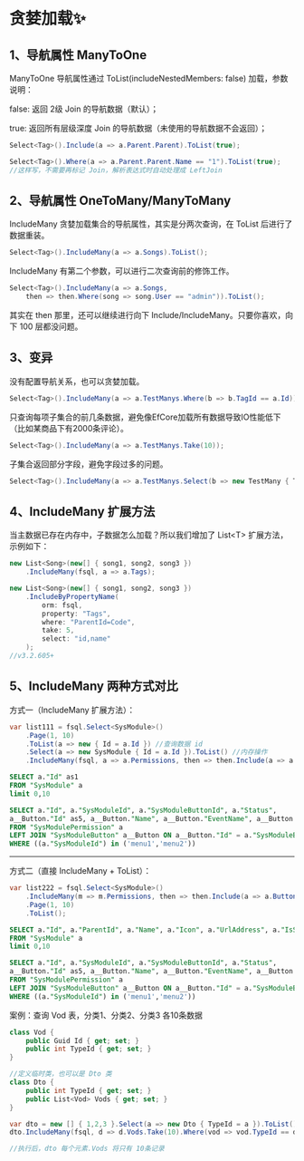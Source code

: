 # 贪婪加载✨

## 1、导航属性 ManyToOne

ManyToOne 导航属性通过 ToList(includeNestedMembers: false) 加载，参数说明：

false: 返回 2级 Join 的导航数据（默认）；

true: 返回所有层级深度 Join 的导航数据（未使用的导航数据不会返回）；

```csharp
Select<Tag>().Include(a => a.Parent.Parent).ToList(true);

Select<Tag>().Where(a => a.Parent.Parent.Name == "1").ToList(true);
//这样写，不需要再标记 Join，解析表达式时自动处理成 LeftJoin
```

## 2、导航属性 OneToMany/ManyToMany

IncludeMany 贪婪加载集合的导航属性，其实是分两次查询，在 ToList 后进行了数据重装。

```csharp
Select<Tag>().IncludeMany(a => a.Songs).ToList();
```

IncludeMany 有第二个参数，可以进行二次查询前的修饰工作。

```csharp
Select<Tag>().IncludeMany(a => a.Songs, 
    then => then.Where(song => song.User == "admin")).ToList();
```

其实在 then 那里，还可以继续进行向下 Include/IncludeMany。只要你喜欢，向下 100 层都没问题。

## 3、变异

没有配置导航关系，也可以贪婪加载。

```csharp
Select<Tag>().IncludeMany(a => a.TestManys.Where(b => b.TagId == a.Id));
```

只查询每项子集合的前几条数据，避免像EfCore加载所有数据导致IO性能低下（比如某商品下有2000条评论）。

```csharp
Select<Tag>().IncludeMany(a => a.TestManys.Take(10));
```

子集合返回部分字段，避免字段过多的问题。

```csharp
Select<Tag>().IncludeMany(a => a.TestManys.Select(b => new TestMany { Title = b.Title ... }));
```

## 4、IncludeMany 扩展方法

当主数据已存在内存中，子数据怎么加载？所以我们增加了 List\<T\> 扩展方法，示例如下：

```csharp
new List<Song>(new[] { song1, song2, song3 })
    .IncludeMany(fsql, a => a.Tags);
```

```c#
new List<Song>(new[] { song1, song2, song3 })
    .IncludeByPropertyName(
        orm: fsql, 
        property: "Tags", 
        where: "ParentId=Code", 
        take: 5, 
        select: "id,name"
    );
//v3.2.605+
```

## 5、IncludeMany 两种方式对比

方式一（IncludeMany 扩展方法）：

```csharp
var list111 = fsql.Select<SysModule>()
    .Page(1, 10)
    .ToList(a => new { Id = a.Id }) //查询数据 id
    .Select(a => new SysModule { Id = a.Id }).ToList() //内存操作
    .IncludeMany(fsql, a => a.Permissions, then => then.Include(a => a.Button));
```

```sql
SELECT a."Id" as1 
FROM "SysModule" a 
limit 0,10

SELECT a."Id", a."SysModuleId", a."SysModuleButtonId", a."Status", 
a__Button."Id" as5, a__Button."Name", a__Button."EventName", a__Button."EnCode", a__Button."Icon", a__Button."Sort", a__Button."CreateTime" 
FROM "SysModulePermission" a 
LEFT JOIN "SysModuleButton" a__Button ON a__Button."Id" = a."SysModuleButtonId" 
WHERE ((a."SysModuleId") in ('menu1','menu2'))
```

---

方式二（直接 IncludeMany + ToList）：

```csharp
var list222 = fsql.Select<SysModule>()
    .IncludeMany(m => m.Permissions, then => then.Include(a => a.Button))
    .Page(1, 10)
    .ToList();
```

```sql
SELECT a."Id", a."ParentId", a."Name", a."Icon", a."UrlAddress", a."IsShow", a."Sort", a."Description", a."CreateTime" 
FROM "SysModule" a 
limit 0,10

SELECT a."Id", a."SysModuleId", a."SysModuleButtonId", a."Status", 
a__Button."Id" as5, a__Button."Name", a__Button."EventName", a__Button."EnCode", a__Button."Icon", a__Button."Sort", a__Button."CreateTime" 
FROM "SysModulePermission" a 
LEFT JOIN "SysModuleButton" a__Button ON a__Button."Id" = a."SysModuleButtonId" 
WHERE ((a."SysModuleId") in ('menu1','menu2'))
```

案例：查询 Vod 表，分类1、分类2、分类3 各10条数据

```csharp
class Vod {
    public Guid Id { get; set; }
    public int TypeId { get; set; }
}

//定义临时类，也可以是 Dto 类
class Dto {
    public int TypeId { get; set; }
    public List<Vod> Vods { get; set; }
}

var dto = new [] { 1,2,3 }.Select(a => new Dto { TypeId = a }).ToList();
dto.IncludeMany(fsql, d => d.Vods.Take(10).Where(vod => vod.TypeId == d.TypeId));

//执行后，dto 每个元素.Vods 将只有 10条记录
```
